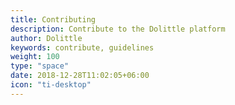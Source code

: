 ```yaml
---
title: Contributing
description: Contribute to the Dolittle platform
author: Dolittle
keywords: contribute, guidelines
weight: 100
type: "space"
date: 2018-12-28T11:02:05+06:00
icon: "ti-desktop"
---
```

